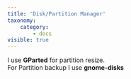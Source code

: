 ```yaml
---
title: 'Disk/Partition Manager'
taxonomy:
    category:
        - docs
visible: true
---
```


I use **GParted** for partition resize.  
For Partition backup I use **gnome-disks**  
